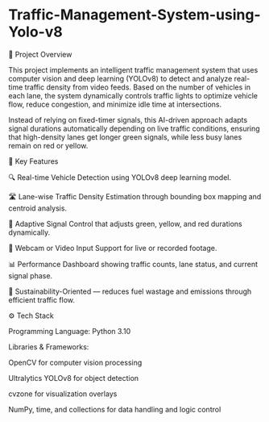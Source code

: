 # Traffic-Management-System-using-Yolo-v8

📌 Project Overview

This project implements an intelligent traffic management system that uses computer vision and deep learning (YOLOv8) to detect and analyze real-time traffic density from video feeds. Based on the number of vehicles in each lane, the system dynamically controls traffic lights to optimize vehicle flow, reduce congestion, and minimize idle time at intersections.

Instead of relying on fixed-timer signals, this AI-driven approach adapts signal durations automatically depending on live traffic conditions, ensuring that high-density lanes get longer green signals, while less busy lanes remain on red or yellow.

🧠 Key Features

🔍 Real-time Vehicle Detection using YOLOv8 deep learning model.

🛣️ Lane-wise Traffic Density Estimation through bounding box mapping and centroid analysis.

🚦 Adaptive Signal Control that adjusts green, yellow, and red durations dynamically.

🎥 Webcam or Video Input Support for live or recorded footage.

📊 Performance Dashboard showing traffic counts, lane status, and current signal phase.

🌱 Sustainability-Oriented — reduces fuel wastage and emissions through efficient traffic flow.

⚙️ Tech Stack

Programming Language: Python 3.10

Libraries & Frameworks:

OpenCV
 for computer vision processing

Ultralytics YOLOv8
 for object detection

cvzone
 for visualization overlays

NumPy, time, and collections for data handling and logic control
